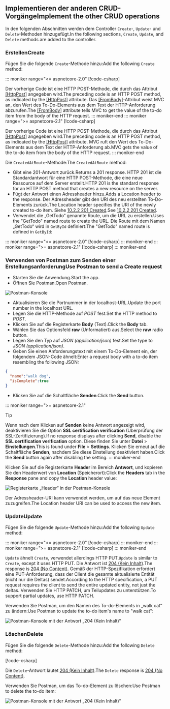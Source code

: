 ## <a name="implement-the-other-crud-operations"></a><span data-ttu-id="b9b9e-101">Implementieren der anderen CRUD-Vorgänge</span><span class="sxs-lookup"><span data-stu-id="b9b9e-101">Implement the other CRUD operations</span></span>

<span data-ttu-id="b9b9e-102">In den folgenden Abschnitten werden dem Controller `Create`-, `Update`- und `Delete`-Methoden hinzugefügt.</span><span class="sxs-lookup"><span data-stu-id="b9b9e-102">In the following sections, `Create`, `Update`, and `Delete` methods are added to the controller.</span></span>

### <a name="create"></a><span data-ttu-id="b9b9e-103">Erstellen</span><span class="sxs-lookup"><span data-stu-id="b9b9e-103">Create</span></span>

<span data-ttu-id="b9b9e-104">Fügen Sie die folgende `Create`-Methode hinzu:</span><span class="sxs-lookup"><span data-stu-id="b9b9e-104">Add the following `Create` method:</span></span>

::: moniker range="<= aspnetcore-2.0"
[!code-csharp[](../../tutorials/first-web-api/samples/2.0/TodoApi/Controllers/TodoController.cs?name=snippet_Create)]

<span data-ttu-id="b9b9e-105">Der vorherige Code ist eine HTTP POST-Methode, die durch das Attribut [[HttpPost]](/dotnet/api/microsoft.aspnetcore.mvc.httppostattribute) angegeben wird.</span><span class="sxs-lookup"><span data-stu-id="b9b9e-105">The preceding code is an HTTP POST method, as indicated by the [[HttpPost]](/dotnet/api/microsoft.aspnetcore.mvc.httppostattribute) attribute.</span></span> <span data-ttu-id="b9b9e-106">Das [[FromBody]](/dotnet/api/microsoft.aspnetcore.mvc.frombodyattribute)-Attribut weist MVC an, den Wert des To-Do-Elements aus dem Text der HTTP-Anforderung abzurufen.</span><span class="sxs-lookup"><span data-stu-id="b9b9e-106">The [[FromBody]](/dotnet/api/microsoft.aspnetcore.mvc.frombodyattribute) attribute tells MVC to get the value of the to-do item from the body of the HTTP request.</span></span>
::: moniker-end
::: moniker range=">= aspnetcore-2.1"
[!code-csharp[](../../tutorials/first-web-api/samples/2.1/TodoApi/Controllers/TodoController.cs?name=snippet_Create)]

<span data-ttu-id="b9b9e-107">Der vorherige Code ist eine HTTP POST-Methode, die durch das Attribut [[HttpPost]](/dotnet/api/microsoft.aspnetcore.mvc.httppostattribute) angegeben wird.</span><span class="sxs-lookup"><span data-stu-id="b9b9e-107">The preceding code is an HTTP POST method, as indicated by the [[HttpPost]](/dotnet/api/microsoft.aspnetcore.mvc.httppostattribute) attribute.</span></span> <span data-ttu-id="b9b9e-108">MVC ruft den Wert des To-Do-Elements aus dem Text der HTTP-Anforderung ab.</span><span class="sxs-lookup"><span data-stu-id="b9b9e-108">MVC gets the value of the to-do item from the body of the HTTP request.</span></span>
::: moniker-end

<span data-ttu-id="b9b9e-109">Die `CreatedAtRoute`-Methode:</span><span class="sxs-lookup"><span data-stu-id="b9b9e-109">The `CreatedAtRoute` method:</span></span>

* <span data-ttu-id="b9b9e-110">Gibt eine 201-Antwort zurück.</span><span class="sxs-lookup"><span data-stu-id="b9b9e-110">Returns a 201 response.</span></span> <span data-ttu-id="b9b9e-111">HTTP 201 ist die Standardantwort für eine HTTP POST-Methode, die eine neue Ressource auf dem Server erstellt.</span><span class="sxs-lookup"><span data-stu-id="b9b9e-111">HTTP 201 is the standard response for an HTTP POST method that creates a new resource on the server.</span></span>
* <span data-ttu-id="b9b9e-112">Fügt der Antwort einen Adressheader hinzu.</span><span class="sxs-lookup"><span data-stu-id="b9b9e-112">Adds a Location header to the response.</span></span> <span data-ttu-id="b9b9e-113">Der Adressheader gibt den URI des neu erstellten To-Do-Elements zurück.</span><span class="sxs-lookup"><span data-stu-id="b9b9e-113">The Location header specifies the URI of the newly created to-do item.</span></span> <span data-ttu-id="b9b9e-114">Siehe [10.2.2 201 Created](https://www.w3.org/Protocols/rfc2616/rfc2616-sec10.html).</span><span class="sxs-lookup"><span data-stu-id="b9b9e-114">See [10.2.2 201 Created](https://www.w3.org/Protocols/rfc2616/rfc2616-sec10.html).</span></span>
* <span data-ttu-id="b9b9e-115">Verwendet die „GetTodo“ genannte Route, um die URL zu erstellen.</span><span class="sxs-lookup"><span data-stu-id="b9b9e-115">Uses the "GetTodo" named route to create the URL.</span></span> <span data-ttu-id="b9b9e-116">Die Route mit dem Namen „GetTodo“ wird in `GetById` definiert:</span><span class="sxs-lookup"><span data-stu-id="b9b9e-116">The "GetTodo" named route is defined in `GetById`:</span></span>

::: moniker range="<= aspnetcore-2.0"
[!code-csharp[](../../tutorials/first-web-api/samples/2.0/TodoApi/Controllers/TodoController.cs?name=snippet_GetByID&highlight=1-2)]
::: moniker-end
::: moniker range=">= aspnetcore-2.1"
[!code-csharp[](../../tutorials/first-web-api/samples/2.1/TodoApi/Controllers/TodoController.cs?name=snippet_GetByID&highlight=1-2)]
::: moniker-end

### <a name="use-postman-to-send-a-create-request"></a><span data-ttu-id="b9b9e-117">Verwenden von Postman zum Senden einer Erstellungsanforderung</span><span class="sxs-lookup"><span data-stu-id="b9b9e-117">Use Postman to send a Create request</span></span>

* <span data-ttu-id="b9b9e-118">Starten Sie die Anwendung.</span><span class="sxs-lookup"><span data-stu-id="b9b9e-118">Start the app.</span></span>
* <span data-ttu-id="b9b9e-119">Öffnen Sie Postman.</span><span class="sxs-lookup"><span data-stu-id="b9b9e-119">Open Postman.</span></span>

![Postman-Konsole](../../tutorials/first-web-api/_static/pmc.png)

* <span data-ttu-id="b9b9e-121">Aktualisieren Sie die Portnummer in der localhost-URL.</span><span class="sxs-lookup"><span data-stu-id="b9b9e-121">Update the port number in the localhost URL.</span></span>
* <span data-ttu-id="b9b9e-122">Legen Sie die HTTP-Methode auf *POST* fest.</span><span class="sxs-lookup"><span data-stu-id="b9b9e-122">Set the HTTP method to *POST*.</span></span>
* <span data-ttu-id="b9b9e-123">Klicken Sie auf die Registerkarte **Body** (Text).</span><span class="sxs-lookup"><span data-stu-id="b9b9e-123">Click the **Body** tab.</span></span>
* <span data-ttu-id="b9b9e-124">Wählen Sie das Optionsfeld **raw** (Unformatiert) aus.</span><span class="sxs-lookup"><span data-stu-id="b9b9e-124">Select the **raw** radio button.</span></span>
* <span data-ttu-id="b9b9e-125">Legen Sie den Typ auf *JSON (application/json)* fest.</span><span class="sxs-lookup"><span data-stu-id="b9b9e-125">Set the type to *JSON (application/json)*.</span></span>
* <span data-ttu-id="b9b9e-126">Geben Sie einen Anforderungstext mit einem To-Do-Element ein, der folgendem JSON-Code ähnelt:</span><span class="sxs-lookup"><span data-stu-id="b9b9e-126">Enter a request body with a to-do item resembling the following JSON:</span></span>

```json
{
  "name":"walk dog",
  "isComplete":true
}
```

* <span data-ttu-id="b9b9e-127">Klicken Sie auf die Schaltfläche **Senden**.</span><span class="sxs-lookup"><span data-stu-id="b9b9e-127">Click the **Send** button.</span></span>

::: moniker range=">= aspnetcore-2.1"
> [!TIP]
> <span data-ttu-id="b9b9e-128">Wenn nach dem Klicken auf **Senden** keine Antwort angezeigt wird, deaktivieren Sie die Option **SSL certification verification** (Überprüfung der SSL-Zertifizierung).</span><span class="sxs-lookup"><span data-stu-id="b9b9e-128">If no response displays after clicking **Send**, disable the **SSL certification verification** option.</span></span> <span data-ttu-id="b9b9e-129">Diese finden Sie unter **Datei** > **Einstellungen**.</span><span class="sxs-lookup"><span data-stu-id="b9b9e-129">This is found under **File** > **Settings**.</span></span> <span data-ttu-id="b9b9e-130">Klicken Sie erneut auf die Schaltfläche **Senden**, nachdem Sie diese Einstellung deaktiviert haben.</span><span class="sxs-lookup"><span data-stu-id="b9b9e-130">Click the **Send** button again after disabling the setting.</span></span>
::: moniker-end

<span data-ttu-id="b9b9e-131">Klicken Sie auf die Registerkarte **Header** im Bereich **Antwort**, und kopieren Sie den Headerwert von **Location** (Speicherort):</span><span class="sxs-lookup"><span data-stu-id="b9b9e-131">Click the **Headers** tab in the **Response** pane and copy the **Location** header value:</span></span>

![Registerkarte „Header“ in der Postman-Konsole](../../tutorials/first-web-api/_static/pmc2.png)

<span data-ttu-id="b9b9e-133">Der Adressheader-URI kann verwendet werden, um auf das neue Element zuzugreifen.</span><span class="sxs-lookup"><span data-stu-id="b9b9e-133">The Location header URI can be used to access the new item.</span></span>

### <a name="update"></a><span data-ttu-id="b9b9e-134">Update</span><span class="sxs-lookup"><span data-stu-id="b9b9e-134">Update</span></span>

<span data-ttu-id="b9b9e-135">Fügen Sie die folgende `Update`-Methode hinzu:</span><span class="sxs-lookup"><span data-stu-id="b9b9e-135">Add the following `Update` method:</span></span>

::: moniker range="<= aspnetcore-2.0"
[!code-csharp[](../../tutorials/first-web-api/samples/2.0/TodoApi/Controllers/TodoController.cs?name=snippet_Update)]
::: moniker-end
::: moniker range=">= aspnetcore-2.1"
[!code-csharp[](../../tutorials/first-web-api/samples/2.1/TodoApi/Controllers/TodoController.cs?name=snippet_Update)]
::: moniker-end

<span data-ttu-id="b9b9e-136">`Update` ähnelt `Create`, verwendet allerdings HTTP PUT.</span><span class="sxs-lookup"><span data-stu-id="b9b9e-136">`Update` is similar to `Create`, except it uses HTTP PUT.</span></span> <span data-ttu-id="b9b9e-137">Die Antwort ist [204 (Kein Inhalt)](https://www.w3.org/Protocols/rfc2616/rfc2616-sec9.html).</span><span class="sxs-lookup"><span data-stu-id="b9b9e-137">The response is [204 (No Content)](https://www.w3.org/Protocols/rfc2616/rfc2616-sec9.html).</span></span> <span data-ttu-id="b9b9e-138">Gemäß der HTTP-Spezifikation erfordert eine PUT-Anforderung, dass der Client die gesamte aktualisierte Entität (nicht nur die Deltas) sendet.</span><span class="sxs-lookup"><span data-stu-id="b9b9e-138">According to the HTTP specification, a PUT request requires the client to send the entire updated entity, not just the deltas.</span></span> <span data-ttu-id="b9b9e-139">Verwenden Sie HTTP PATCH, um Teilupdates zu unterstützen.</span><span class="sxs-lookup"><span data-stu-id="b9b9e-139">To support partial updates, use HTTP PATCH.</span></span>

<span data-ttu-id="b9b9e-140">Verwenden Sie Postman, um den Namen des To-do-Elements in „walk cat“ zu ändern:</span><span class="sxs-lookup"><span data-stu-id="b9b9e-140">Use Postman to update the to-do item's name to "walk cat":</span></span>

![Postman-Konsole mit der Antwort „204 (Kein Inhalt)“](../../tutorials/first-web-api/_static/pmcput.png)

### <a name="delete"></a><span data-ttu-id="b9b9e-142">Löschen</span><span class="sxs-lookup"><span data-stu-id="b9b9e-142">Delete</span></span>

<span data-ttu-id="b9b9e-143">Fügen Sie die folgende `Delete`-Methode hinzu:</span><span class="sxs-lookup"><span data-stu-id="b9b9e-143">Add the following `Delete` method:</span></span>

[!code-csharp[](../../tutorials/first-web-api/samples/2.0/TodoApi/Controllers/TodoController.cs?name=snippet_Delete)]

<span data-ttu-id="b9b9e-144">Die `Delete`-Antwort lautet [204 (Kein Inhalt)](https://www.w3.org/Protocols/rfc2616/rfc2616-sec9.html).</span><span class="sxs-lookup"><span data-stu-id="b9b9e-144">The `Delete` response is [204 (No Content)](https://www.w3.org/Protocols/rfc2616/rfc2616-sec9.html).</span></span>

<span data-ttu-id="b9b9e-145">Verwenden Sie Postman, um das To-do-Element zu löschen:</span><span class="sxs-lookup"><span data-stu-id="b9b9e-145">Use Postman to delete the to-do item:</span></span>

![Postman-Konsole mit der Antwort „204 (Kein Inhalt)“](../../tutorials/first-web-api/_static/pmd.png)
